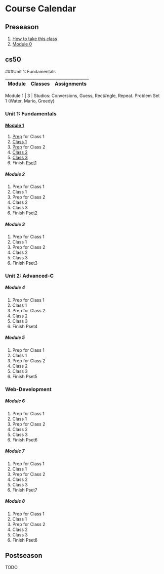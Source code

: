 # Course Calendar

## Preseason
1. [How to take this class](../how-to-take-this-class)
2. [Module 0](./module0)

## cs50

###Unit 1: Fundamentals

Module | Classes | Assignments
--------------|------|--------------

Module 1 | 3 | Studios: Conversions, Guess, Rect#ngle, Repeat. Problem Set 1 (Water, Mario, Greedy)

### Unit 1: Fundamentals

#### [Module 1](./cs50/unit1-fundamentals/module1)
1. [Prep](./cs50/unit1-fundamentals/module1/class1-prep) for Class 1
2. [Class 1](./cs50/unit1-fundamentals/module1/class1)
3. [Prep](./cs50/unit1-fundamentals/module1/class2-prep) for Class 2
4. [Class 2](./cs50/unit1-fundamentals/module1/class2)
5. [Class 3](./cs50/unit1-fundamentals/module1/class3)
6. Finish [Pset1](TODO)

##### Module 2
1. Prep for Class 1
2. Class 1
3. Prep for Class 2
4. Class 2
5. Class 3
6. Finish Pset2

##### Module 3
1. Prep for Class 1
2. Class 1
3. Prep for Class 2
4. Class 2
5. Class 3
6. Finish Pset3

### Unit 2: Advanced-C

##### Module 4
1. Prep for Class 1
2. Class 1
3. Prep for Class 2
4. Class 2
5. Class 3
6. Finish Pset4

##### Module 5
1. Prep for Class 1
2. Class 1
3. Prep for Class 2
4. Class 2
5. Class 3
6. Finish Pset5

### Web-Development

##### Module 6
1. Prep for Class 1
2. Class 1
3. Prep for Class 2
4. Class 2
5. Class 3
6. Finish Pset6

##### Module 7
1. Prep for Class 1
2. Class 1
3. Prep for Class 2
4. Class 2
5. Class 3
6. Finish Pset7

##### Module 8
1. Prep for Class 1
2. Class 1
3. Prep for Class 2
4. Class 2
5. Class 3
6. Finish Pset8



## Postseason
TODO
